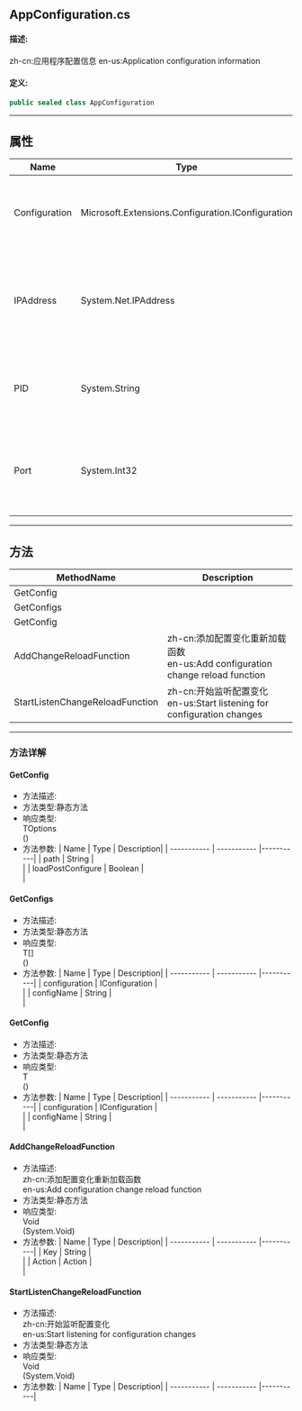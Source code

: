 ## AppConfiguration.cs 


#### 描述:


zh-cn:应用程序配置信息
en-us:Application configuration information


#### 定义: 
``` csharp
public sealed class AppConfiguration
```
---
## 属性 
| Name      | Type | Description|
| ----------- | ----------- |-----------|
|     Configuration |  Microsoft.Extensions.Configuration.IConfiguration | zh-cn:应用程序配置信息<br>en-us:Application configuration information |
|     IPAddress |  System.Net.IPAddress | zh-cn:应用程序启动IP地址信息<br>en-us:Application startup Ip address information |
|     PID |  System.String | zh-cn:应用程序PID信息<br>en-us:Application PID information |
|     Port |  System.Int32 | zh-cn:应用程序启动端口信息<br>en-us:Application startup port information |
---
## 方法 
| MethodName      | Description | 
| ----------- | ----------- |
| GetConfig |  |
| GetConfigs |  |
| GetConfig |  |
| AddChangeReloadFunction | zh-cn:添加配置变化重新加载函数<br>en-us:Add configuration change reload function |
| StartListenChangeReloadFunction | zh-cn:开始监听配置变化<br>en-us:Start listening for configuration changes |
---
### 方法详解 
####  GetConfig
* 方法描述:<br> 
* 方法类型:静态方法
* 响应类型:<br> TOptions <br> ()
* 方法参数:
| Name      | Type | Description|
| ----------- | ----------- |-----------|
| path | String |<br> |
| loadPostConfigure | Boolean |<br> |
####  GetConfigs
* 方法描述:<br> 
* 方法类型:静态方法
* 响应类型:<br> T[] <br> ()
* 方法参数:
| Name      | Type | Description|
| ----------- | ----------- |-----------|
| configuration | IConfiguration |<br> |
| configName | String |<br> |
####  GetConfig
* 方法描述:<br> 
* 方法类型:静态方法
* 响应类型:<br> T <br> ()
* 方法参数:
| Name      | Type | Description|
| ----------- | ----------- |-----------|
| configuration | IConfiguration |<br> |
| configName | String |<br> |
####  AddChangeReloadFunction
* 方法描述:<br> zh-cn:添加配置变化重新加载函数<br>en-us:Add configuration change reload function
* 方法类型:静态方法
* 响应类型:<br> Void <br> (System.Void)
* 方法参数:
| Name      | Type | Description|
| ----------- | ----------- |-----------|
| Key | String |<br> |
| Action | Action |<br> |
####  StartListenChangeReloadFunction
* 方法描述:<br> zh-cn:开始监听配置变化<br>en-us:Start listening for configuration changes
* 方法类型:静态方法
* 响应类型:<br> Void <br> (System.Void)
* 方法参数:
| Name      | Type | Description|
| ----------- | ----------- |-----------|

